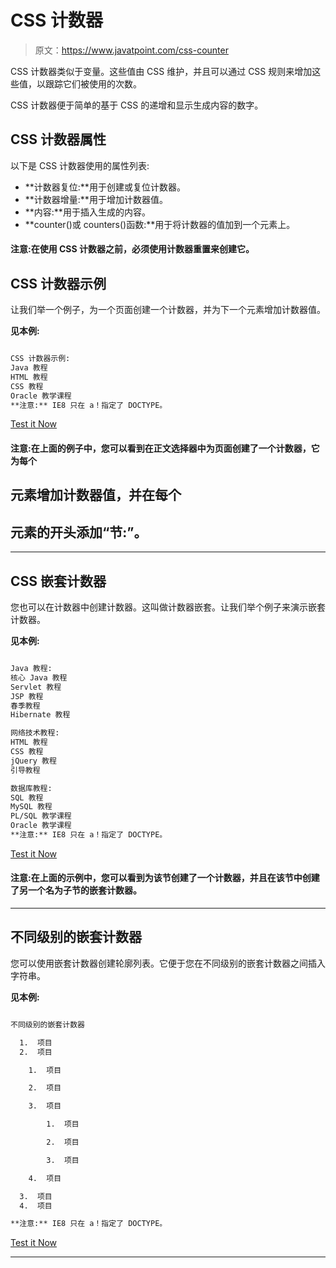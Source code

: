 # CSS 计数器

> 原文：<https://www.javatpoint.com/css-counter>

CSS 计数器类似于变量。这些值由 CSS 维护，并且可以通过 CSS 规则来增加这些值，以跟踪它们被使用的次数。

CSS 计数器便于简单的基于 CSS 的递增和显示生成内容的数字。

## CSS 计数器属性

以下是 CSS 计数器使用的属性列表:

*   **计数器复位:**用于创建或复位计数器。
*   **计数器增量:**用于增加计数器值。
*   **内容:**用于插入生成的内容。
*   **counter()或 counters()函数:**用于将计数器的值加到一个元素上。

#### 注意:在使用 CSS 计数器之前，必须使用计数器重置来创建它。

## CSS 计数器示例

让我们举一个例子，为一个页面创建一个计数器，并为下一个元素增加计数器值。

**见本例:**

```html

CSS 计数器示例:
Java 教程
HTML 教程
CSS 教程
Oracle 教学课程
**注意:** IE8 只在 a！指定了 DOCTYPE。

```

[Test it Now](https://www.javatpoint.com/oprweb/test.jsp?filename=css-counter1)

#### 注意:在上面的例子中，您可以看到在正文选择器中为页面创建了一个计数器，它为每个

## 元素增加计数器值，并在每个

## 元素的开头添加“节<value of="" the="" counter="">:”。</value>

* * *

## CSS 嵌套计数器

您也可以在计数器中创建计数器。这叫做计数器嵌套。让我们举个例子来演示嵌套计数器。

**见本例:**

```html

Java 教程:
核心 Java 教程
Servlet 教程
JSP 教程
春季教程
Hibernate 教程

网络技术教程:
HTML 教程
CSS 教程
jQuery 教程
引导教程

数据库教程:
SQL 教程
MySQL 教程
PL/SQL 教学课程
Oracle 教学课程
**注意:** IE8 只在 a！指定了 DOCTYPE。

```

[Test it Now](https://www.javatpoint.com/oprweb/test.jsp?filename=css-counter2)

#### 注意:在上面的示例中，您可以看到为该节创建了一个计数器，并且在该节中创建了另一个名为子节的嵌套计数器。

* * *

## 不同级别的嵌套计数器

您可以使用嵌套计数器创建轮廓列表。它便于您在不同级别的嵌套计数器之间插入字符串。

**见本例:**

```html

不同级别的嵌套计数器

  1.  项目
  2.  项目

    1.  项目

    2.  项目

    3.  项目

        1.  项目

        2.  项目

        3.  项目

    4.  项目

  3.  项目
  4.  项目

**注意:** IE8 只在 a！指定了 DOCTYPE。

```

[Test it Now](https://www.javatpoint.com/oprweb/test.jsp?filename=css-counter3)

* * *